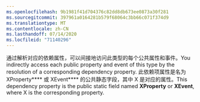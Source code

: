 ```yaml
---
ms.openlocfilehash: 9b1981f41d704376c82dd8db673ee0873a30f281
ms.sourcegitcommit: 397961a0164281b579f68064c3bb66c071f374d9
ms.translationtype: MT
ms.contentlocale: zh-CN
ms.lasthandoff: 07/14/2020
ms.locfileid: "71140296"
---
```

<span data-ttu-id="4d319-101">通过解析对应的依赖属性，可以间接地访问此类型的每个公共属性和事件。</span><span class="sxs-lookup"><span data-stu-id="4d319-101">You indirectly access each public property and event of this type by the resolution of a corresponding dependency property.</span></span> <span data-ttu-id="4d319-102">此依赖项属性是名为 XProperty\*\*\*\* 或 XEvent\*\*\*\* 的公共静态字段，其中 X 是对应的属性。</span><span class="sxs-lookup"><span data-stu-id="4d319-102">This dependency property is the public static field named **XProperty** or **XEvent**, where X is the corresponding property.</span></span>